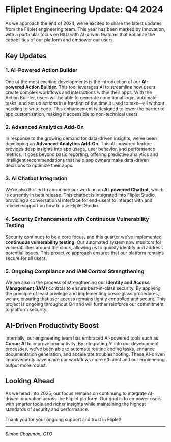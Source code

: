 # Fliplet Engineering Update: Q4 2024

As we approach the end of 2024, we’re excited to share the latest updates from the Fliplet engineering team. This year has been marked by innovation, with a particular focus on R&D with AI-driven features that enhance the capabilities of our platform and empower our users.

## Key Updates

### 1. **AI-Powered Action Builder**
One of the most exciting developments is the introduction of our **AI-powered Action Builder**. This tool leverages AI to streamline how users create complex workflows and interactions within their apps. With the Action Builder, users will be able to generate conditional logic, automate tasks, and set up actions in a fraction of the time it used to take—all without needing to write code. This enhancement is designed to lower the barrier to app customization, making it accessible to non-technical users.

### 2. **Advanced Analytics Add-On**
In response to the growing demand for data-driven insights, we’ve been developing an **Advanced Analytics Add-On**. This AI-powered feature provides deep insights into app usage, user behavior, and performance metrics. It goes beyond basic reporting, offering predictive analytics and intelligent recommendations that help app owners make data-driven decisions to optimize their apps.

### 3. **AI Chatbot Integration**
We’re also thrilled to announce our work on an **AI-powered Chatbot**, which is currently in beta release. This chatbot is integrated into Fliplet Studio, providing a conversational interface for end-users to interact with and receive support on how to use Fliplet Studio.

### 4. **Security Enhancements with Continuous Vulnerability Testing**
Security continues to be a core focus, and this quarter we’ve implemented **continuous vulnerability testing**. Our automated system now monitors for vulnerabilities around the clock, allowing us to quickly identify and address potential issues. This proactive approach ensures that our platform remains secure for all users.

### 5. **Ongoing Compliance and IAM Control Strengthening**
We are also in the process of strengthening our **Identity and Access Management (IAM)** controls to ensure best-in-class security. By applying the principle of least privilege and implementing break-glass procedures, we are ensuring that user access remains tightly controlled and secure. This project is ongoing throughout Q4 and will further reinforce our commitment to platform security.

## AI-Driven Productivity Boost

Internally, our engineering team has embraced AI-powered tools such as **Cursor AI** to improve productivity. By integrating AI into our development processes, we’ve been able to automate routine coding tasks, enhance documentation generation, and accelerate troubleshooting. These AI-driven improvements have made our workflows more efficient and our engineering output more robust.

## Looking Ahead

As we head into 2025, our focus remains on continuing to integrate AI-driven innovation across the Fliplet platform. Our goal is to empower users with smarter tools and richer insights while maintaining the highest standards of security and performance.

Thank you for your ongoing support and trust in Fliplet!

---

_Simon Chapman, CTO_